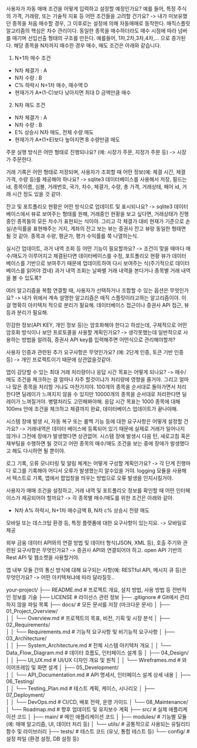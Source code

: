 


사용자가 자동 매매 조건을 어떻게 입력하고 설정할 예정인가요? 예를 들어, 특정 주식의 가격, 거래량, 또는 기술적 지표 등 어떤 조건들을 고려할 건가요?
-> 내가 미보유했던 종목을 처음 매수할 경우, 그 이후로는 설정에 의해 자동매매로 동작한다.
매직스플릿 알고리즘의 핵심은 차수 관리이다. 동일한 종목을 매수하더라도 매수 시점에 따라 넘버를 매기며 선입선출 형태의 구조를 만든다.
예를들어, 1차,2차,3차,4차,... 으로 증가된다.
해당 종목을 N차까지 매수한 경우 매수, 매도 조건은 아래와 같습니다.
1. N+1차 매수 조건
- N차 체결가 : A
- N차 수량 : B
- C% 하락시 N+1차 매수, 매수액 D
- 현재가가 A*(1-C)보다 낮아지면 최대 D 금액만큼 매수
2. N차 매도 조건
- N차 체결가 : A
- N차 수량 : B
- E% 상승시 N차 매도, 전체 수량 매도
- 현재가가 A*(1+E)보다 높아지면 B 수량만큼 매도

주문 실행 방식은 어떤 형태로 진행되나요? (예: 시장가 주문, 지정가 주문 등)
-> 시장가 주문한다.

거래 기록은 어떤 형태로 저장되며, 사용자가 조회할 때 어떤 정보(예: 체결 시간, 체결 가격, 수량 등)를 제공해야 하나요?
-> sqlite3 데이터베이스를 사용해서 저장, 필드는 id, 종목이름, 심볼, 거래번호, 국가, 차수, 체결가, 수량, 총 가격, 거래상태, 페어 id, 거래 시간 정도 있을 것 같아.

잔고 및 포트폴리오 현황은 어떤 방식으로 업데이트 및 표시되나요?
-> sqlite3 데이터 베이스에서 뷰로 보여주는 형태를 원해, 거래중인 현황을 보고 싶다면, 거래상태가 진행중인 종목들의 모든 차수가 표현되는 식이야. 그리고 각 체결가 대비 현재가 기준으로 손실/손익률을 표현해주는 거지, 계좌의 잔고 보는 뷰는 증권사 잔고 뷰랑 동일한 형태면 될 것 같아. 종목과 수량, 평균가, 평가 수익률를 쭉 나열하는식.

실시간 업데이트, 과거 내역 조회 등 어떤 기능이 필요할까요?
-> 조건이 맞을 때마다 매수/매도가 이루어지고 체결된다면 데이터베이스를 수정, 포트폴리오 현황 뷰가 데이터베이스를 기반으로 보여주기 때문에 업데이트하여 다시 보여주는 식(주기적으로 데이터 베이스를 읽어야 겠네)
과거 내역 조회는 날짜별 거래 내역을 본다거나 종목별 거래 내역을 볼 수 있도록?

여러 알고리즘을 복합 연결할 때, 사용자가 선택하거나 조합할 수 있는 옵션은 무엇인가요?
-> 내가 위에서 계속 설명한 알고리즘은 매직 스플릿이라고하는 알고리즘이야. 이걸 명확히 아키텍처 적으로 분리가 필요해. 데이터베이스 접근이나 증권사 API 접근, 뷰 등과 분리가 필요해.


민감한 정보(API KEY, 개인 정보 등)는 암호화해야 한다고 하셨는데, 구체적으로 어떤 암호화 방식이나 보안 프로토콜을 사용할 계획인가요?
-> 생각못했는데 일반적으로 사용하는 방법을 알려줘, 증권사 API key를 입력해주면 어떤식으로 관리해야할까? 

사용자 인증과 관련된 추가 요구사항은 무엇인가요? (예: 2단계 인증, 토큰 기반 인증 등)
-> 개인 프로젝트이기 때문에 상관없을것같아.


앱이 감당할 수 있는 최대 거래 처리량이나 응답 시간 목표는 어떻게 되나요?
-> 매수/매도 조건을 체크하는 걸 얼마나 자주 할것이냐가 처리량에 영향을 줄거야. 그리고 얼마나 많은 종목을 처리할 거냐도 마찬가지야.
100개의 종목을 순서대로 돌아가면서 처리한다면 딜레이가 느껴지지 않을 수 있지만 10000개의 종목을 순서대로 처리한다면 딜레이가 느껴질거야.
병렬처리도 고민해봐야해.  응답 시간 목표는 1000 종목에 대해 100ms 안에 조건을 체크하고 체결까지 완료, 데이터베이스 업데이트가 끝나야해.


시스템 장애 발생 시, 자동 복구 또는 롤백 기능 등에 대한 요구사항은 어떻게 설정할 건가요?
-> 거래내역은 데이터 베이스에 등록되어 있기 때문에 실제로 거래가 일어나지 않거나 그전에 장애가 발생했다면 상관없어.
시스템 장애 발생시 다음 턴, 새로고침 혹은 재부팅을 수행하면 될 것이고 어떤 종목의 매수/매도 조건을 보는 중에 장애가 발생했다고 해도 다시하면 될 뿐이야.


로그 기록, 오류 모니터링 및 알림 체계는 어떻게 구성할 계획인가요?
-> 각 단계 진행마다 로그를 기록해야 어디서 오류가 발생했는지 알수있을 거야. logging 모듈을 사용해서 텍스트로 기록, 앱에서 팝업창을 띄우는 방법으로 오류 발생을 인지시킬거야.


사용자가 매매 조건을 설정하고, 거래 내역 및 포트폴리오 정보를 확인할 때 어떤 인터페이스가 제공되어야 할까요?
-> 각 종목별 매수/매도를 위한 조건은 아래와 같아.
- N차 A% 하락시, N+1차 매수금액 B, N차 c% 상승시 전량 매도 


모바일 또는 데스크탑 환경 등, 특정 플랫폼에 대한 요구사항이 있는지요.
-> 모바일로 제공


외부 금융 데이터 API와의 연결 방법 및 데이터 형식(JSON, XML 등), 호출 주기와 관련된 요구사항은 무엇인가요?
-> 증권사 API와 연결되어야 하고. open API 기반의 Rest API 및 웹소켓을 사용할거야.

앱 내부 모듈 간의 통신 방식에 대해 요구되는 사항(예: RESTful API, 메시지 큐 등)은 무엇인가요?
-> 어떤 아키텍쳐냐에 따라 달라질듯..



your-project/
├── README.md         # 프로젝트 개요, 설치 방법, 사용 방법 등 전반적인 정보를 기술
├── LICENSE           # 라이선스 관련 정보
├── .gitignore        # Git에서 관리하지 않을 파일 목록
├── docs/             # 모든 문서를 저장 (마크다운 문서)
│   ├── 01_Project_Overview/   
│   │   └── Overview.md           # 프로젝트의 목표, 비전, 기획 및 시장 분석
│   ├── 02_Requirements/   
│   │   └── Requirements.md       # 기능적 요구사항 및 비기능적 요구사항
│   ├── 03_Architecture/   
│   │   ├── System_Architecture.md         # 전체 시스템 아키텍처 개요
│   │   └── Data_Flow_Diagram.md             # 데이터 흐름도, 인터페이스 설계 등
│   ├── 04_Design/   
│   │   ├── UI_UX.md              # UI/UX 디자인 개요 및 원칙
│   │   └── Wireframes.md         # 와이어프레임 및 화면 설계
│   ├── 05_Development/   
│   │   └── API_Documentation.md  # API 명세서, 인터페이스 설계 상세 내용
│   ├── 06_Testing/   
│   │   └── Testing_Plan.md       # 테스트 계획, 케이스, 시나리오
│   ├── 07_Deployment/   
│   │   └── DevOps.md             # CI/CD, 배포 전략, 운영 가이드
│   └── 08_Maintenance/   
│       └── Roadmap.md            # 향후 업데이트 및 유지보수 계획
├── src/              # 실제 애플리케이션 코드
│   ├── main/         # 메인 애플리케이션 코드
│   ├── modules/      # 기능별 모듈 (예: 매매 알고리즘, UI, 데이터 처리 등)
│   └── utils/        # 공통적으로 사용되는 유틸리티 함수 및 라이브러리
├── tests/            # 테스트 코드 (유닛, 통합 테스트 등)
└── config/           # 설정 파일 (환경 설정, DB 설정 등)